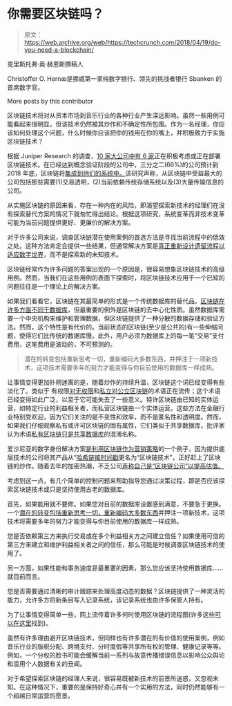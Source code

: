 # 你需要区块链吗？

> 原文：<https://web.archive.org/web/https://techcrunch.com/2018/04/19/do-you-need-a-blockchain/>

克里斯托弗·奥·赫恩斯撰稿人

Christoffer O. Hernæ是挪威第一家纯数字银行、领先的挑战者银行 Sbanken 的首席数字官。

More posts by this contributor

区块链技术将对从资本市场到音乐行业的各种行业产生深远影响。虽然一些用例可能看起来很明显，但该技术仍然被其炒作和不确定性所包围。作为一名经理，你应该如何处理这个问题，什么时候你应该把你的钱用在你的嘴上，并积极致力于实施区块链技术？

根据 Juniper Research 的调查，[10 家大公司中有 6 家](https://web.archive.org/web/20221209081224/https://www.juniperresearch.com/resources/infographics/blockchain-enterprise-survey-august-2017)正在积极考虑或正在部署区块链技术。在已经达到概念验证阶段的公司中，三分之二(66%)的公司预计到 2018 年底，区块链将[集成到他们的系统中。](https://web.archive.org/web/20221209081224/https://www.juniperresearch.com/researchstore/commerce-fintech/blockchain-enterprise-survey)该研究声称，从区块链中受益最大的公司包括那些需要(1)交易透明，(2)当前依赖传统存储系统以及(3)大量传输信息的公司。

从实施区块链的原因来看，存在一种内在的风险，即渴望探索新技术的经理们在没有探索替代方案的情况下就匆忙得出结论。根据这项研究，系统变革而非技术变革可能为当前问题提供更好、更廉价的解决方案。

对于许多公司来说，调查区块链潜在使用案例的首选方法是寻找当前流程中的低效之处。这种方法肯定会提供一些结果，但通常解决方案是[真正重新设计遗留流程以适应数字世界](https://web.archive.org/web/20221209081224/https://hernaes.com/2016/12/07/how-would-you-design-you-rprocesses-if-paper-did-not-exist/)，而不是探索新的未知技术。

区块链经常作为许多问题的答案出现的一个原因是，很容易想象区块链技术的高级用例。然而，当我们在这些用例的表面下探索时，将区块链技术应用于一个已知的问题往往是一个理论上的解决方案。

如果我们看看它，区块链在其最简单的形式是一个传统数据库的替代品。[区块链在许多方面不同于数据库](https://web.archive.org/web/20221209081224/https://www.coindesk.com/information/what-is-the-difference-blockchain-and-database/)，但最重要的例外是区块链的去中心化性质。虽然数据库需要一个中央机构来维护和管理数据，但区块链提供了一种分散的数据存储和验证方法。然而，这个特性是有代价的。当前状态的区块链(至少是公共的)有一些伸缩问题，使得它们比传统的数据库慢。此外，用户必须为数据库上的每一笔“交易”支付费用，这笔费用是波动的，不可预测的。

> 潜在的转变包括重新思考一切，重新编码大多数东西，并押注于一项新技术，这项技术需要多年的努力才能变得与你目前使用的数据库一样成熟。

让事情变得更加扑朔迷离的是，随着炒作的持续升温，区块链这个词已经变得有些淡化了。类似于 [](https://web.archive.org/web/20221209081224/https://www.fjordnet.com/conversations/the-trust-trade-off-permissioned-vs-permissionless-blockchains/) 有权限[对无权限](https://web.archive.org/web/20221209081224/https://www.fjordnet.com/conversations/the-trust-trade-off-permissioned-vs-permissionless-blockchains/)和[私立对公立区块链](https://web.archive.org/web/20221209081224/https://www.ibm.com/blogs/blockchain/2017/05/the-difference-between-public-and-private-blockchain/)的术语正在流传；这个术语已经变得如此广泛，以至于它可能失去了一些意义。特许区块链由已知的实体运营，如特定行业的利益相关者，而私营区块链由一个实体运营。这些方法在金融行业特别受欢迎，因为它们关注的是不变性和效率，而不是匿名性和透明度。然而，如果我们仔细观察私有或许可区块链的固有属性，它们类似于共享数据库，批评家认为术语[私有区块链只是共享数据库](https://web.archive.org/web/20221209081224/https://freedom-to-tinker.com/2015/09/18/private-blockchain-is-just-a-confusing-name-for-a-shared-database/)的混淆名称。

爱沙尼亚的数字身份解决方案[是利用区块链作为营销策略](https://web.archive.org/web/20221209081224/https://www.theverge.com/2018/3/7/17091766/blockchain-bitcoin-ethereum-cryptocurrency-meaning)的一个例子，因为提供底层技术的公司将其产品从“[哈希链接时间戳](https://web.archive.org/web/20221209081224/https://e-estonia.com/wp-content/uploads/faq-a4-v02-blockchain.pdf)更名为“区块链技术”，正好赶上了区块链的炒作。随着去年的加密热潮，不乏公司[声称自己是“区块链公司”以提高估值。](https://web.archive.org/web/20221209081224/https://www.bloomberg.com/news/articles/2017-12-21/crypto-craze-sees-long-island-iced-tea-rename-as-long-blockchain)

考虑到这一点，有几个简单的控制问题来帮助指导您通过决策过程，即是否应该探索区块链技术或只是坚持使用古老的数据库。

首先，如果能用就不要修。如果您对目前的数据库设置感到满意，不要急于更换。一个[潜在的转变包括重新思考一切，重新编码大多数东西](https://web.archive.org/web/20221209081224/https://www.extremetech.com/extreme/265480-tell-use-blockchain-application)并押注一项新技术，这项技术将需要多年的努力才能变得与你目前使用的数据库一样成熟。

您是否依赖第三方来执行交易或在多个利益相关方之间建立信任？如果使用可信的第三方来建立和维护利益相关者之间的信任，那么可能是时候调查区块链技术的使用了。

另一方面，如果性能和事务速度是最重要的因素，那么您应该坚持使用数据库……就目前而言。

您是否需要通过清晰的审计跟踪来处理高度动态的数据？区块链提供了一种灵活的能力，允许多方将新条目写入记录系统，该记录系统也由许多保管人持有。

为了让事情变得简单一些，网上流传着许多何时使用区块链的流程图(许多这些[可以在这里](https://web.archive.org/web/20221209081224/https://medium.com/@sbmeunier/when-do-you-need-blockchain-decision-models-a5c40e7c9ba1)找到)。

虽然有许多理由避开区块链技术，但同样也有许多潜在的有价值的使用案例，例如音乐行业的版税分配、跨境支付、分时度假等共享所有权的管理、健康记录等等。例如，一个分权的脸书可能会缓解当前一系列与故意传播错误信息以影响公众舆论和滥用个人数据有关的丑闻。

对于希望探索区块链的经理人来说，很容易既被新技术的前景所迷惑，又忽视未知。在这种情况下，重要的是保持好奇心并有一个实用的方法，同时仍然能够有一个超越日常运营的愿景。